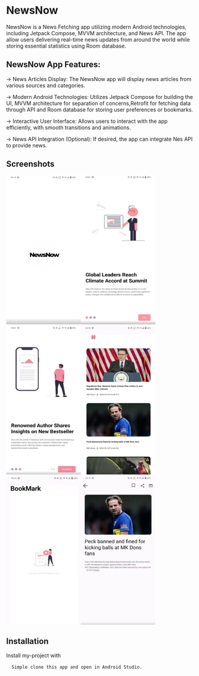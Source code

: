 
# NewsNow

NewsNow is a News Fetching app utilizing modern Android technologies, including Jetpack Compose, MVVM architecture, and News API. The app allow users delivering real-time news updates from around the world while storing essential statistics using Room database.


## NewsNow App Features:

-> News Articles Display: The NewsNow app will display news articles from various sources and categories.

-> Modern Android Technologies: Utilizes Jetpack Compose for building the UI, MVVM architecture for separation of concerns,Retrofit for fetching data through API and Room database for storing user preferences or bookmarks.

-> Interactive User Interface: Allows users to interact with the app efficiently, with smooth transitions and animations.

-> News API Integration (Optional): If desired, the app can integrate Nes API to provide news.

## Screenshots

<img src="https://github.com/iShinzoo/NewsNow_app/blob/master/assets/Screenshot%202024-04-04%20103520.png" alt="project-screenshot" width="200" height="400/"><img src="https://github.com/iShinzoo/NewsNow_app/blob/master/assets/Screenshot%202024-04-04%20103628.png" alt="project-screenshot" width="200" height="400/">
<img src="https://github.com/iShinzoo/NewsNow_app/blob/master/assets/Screenshot%202024-04-04%20103609.png" alt="project-screenshot" width="200" height="400/"><img src="https://github.com/iShinzoo/NewsNow_app/blob/master/assets/Screenshot%202024-04-04%20103700.png" alt="project-screenshot" width="200" height="400/">
<img src="https://github.com/iShinzoo/NewsNow_app/blob/master/assets/Screenshot%202024-04-04%20103712.png" alt="project-screenshot" width="200" height="400/"><img src="https://github.com/iShinzoo/NewsNow_app/blob/master/assets/Screenshot%202024-04-04%20103737.png" alt="project-screenshot" width="200" height="400/">

## Installation

Install my-project with

```bash
  Simple clone this app and open in Android Studio.
```

